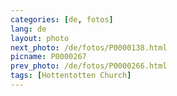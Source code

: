 ```yaml
---
categories: [de, fotos]
lang: de
layout: photo
next_photo: /de/fotos/P0000138.html
picname: P0000267
prev_photo: /de/fotos/P0000266.html
tags: [Hottentotten Church]
---
```

